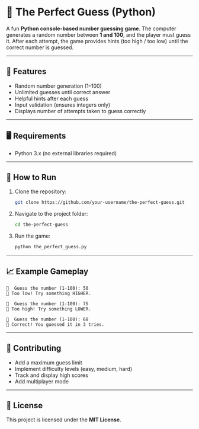 # 🎯 The Perfect Guess (Python)

A fun **Python console-based number guessing game**. The computer generates a random number between **1 and 100**, and the player must guess it. After each attempt, the game provides hints (too high / too low) until the correct number is guessed.

---

## 🚀 Features
- Random number generation (1–100)
- Unlimited guesses until correct answer
- Helpful hints after each guess
- Input validation (ensures integers only)
- Displays number of attempts taken to guess correctly

---

## 🖥️ Requirements
- Python 3.x (no external libraries required)

---

## 🔧 How to Run
1. Clone the repository:
   ```bash
   git clone https://github.com/your-username/the-perfect-guess.git
   ```

2. Navigate to the project folder:
   ```bash
   cd the-perfect-guess
   ```

3. Run the game:
   ```bash
   python the_perfect_guess.py
   ```

---

## 📈 Example Gameplay
```
👀  Guess the number (1‑100): 50
🔺 Too low! Try something HIGHER.

👀  Guess the number (1‑100): 75
🔻 Too high! Try something LOWER.

👀  Guess the number (1‑100): 68
🎉 Correct! You guessed it in 3 tries.
```

---

## 🤝 Contributing
- Add a maximum guess limit
- Implement difficulty levels (easy, medium, hard)
- Track and display high scores
- Add multiplayer mode

---

## 📜 License
This project is licensed under the **MIT License**.
